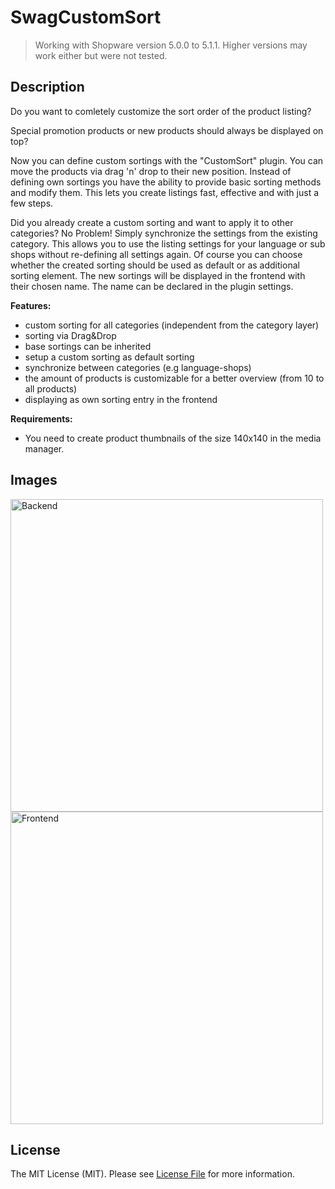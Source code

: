 # SwagCustomSort
> Working with Shopware version 5.0.0 to 5.1.1.
> Higher versions may work either but were not tested.

## Description 
Do you want to comletely customize the sort order of the product listing?

Special promotion products or new products should always be displayed on top?


Now you can define custom sortings with the "CustomSort" plugin.
You can move the products via drag 'n' drop to their new position.
Instead of defining own sortings you have the ability to provide basic sorting methods and modify them.
This lets you create listings fast, effective and with just a few steps.

Did you already create a custom sorting and want to apply it to other categories?
No Problem! Simply synchronize the settings from the existing category. 
This allows you to use the listing settings for your language or sub shops without re-defining all settings again.
Of course you can choose whether the created sorting should be used as default or as additional sorting element.
The new sortings will be displayed in the frontend with their chosen name. The name can be declared in the plugin settings.

**Features:**

* custom sorting for all categories (independent from the category layer)
* sorting via Drag&Drop
* base sortings can be inherited
* setup a custom sorting as default sorting
* synchronize between categories (e.g language-shops)
* the amount of products is customizable for a better overview (from 10 to all products)
* displaying as own sorting entry in the frontend

**Requirements:**

* You need to create product thumbnails of the size 140x140 in the media manager.

## Images
<img src="image1.jpg" alt="Backend" style="width: 500px;"/>
<img src="image2.jpg" alt="Frontend" style="width: 500px;"/>

## License

The MIT License (MIT). Please see [License File](LICENSE) for more information.
